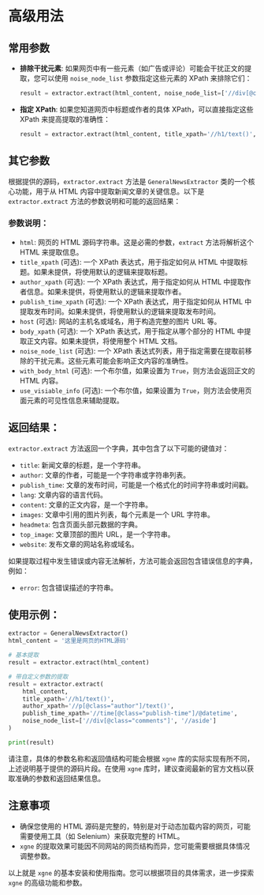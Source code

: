 # 高级用法
## 常用参数
- **排除干扰元素**:
  如果网页中有一些元素（如广告或评论）可能会干扰正文的提取，您可以使用 `noise_node_list` 参数指定这些元素的 XPath 来排除它们：

  ```python
  result = extractor.extract(html_content, noise_node_list=['//div[@class="ad"]'])
  ```

- **指定 XPath**:
  如果您知道网页中标题或作者的具体 XPath，可以直接指定这些 XPath 来提高提取的准确性：

  ```python
  result = extractor.extract(html_content, title_xpath='//h1/text()', author_xpath='//span[@class="author"]/text()')
  ```
## 其它参数
根据提供的源码，`extractor.extract` 方法是 `GeneralNewsExtractor` 类的一个核心功能，用于从 HTML 内容中提取新闻文章的关键信息。以下是 `extractor.extract` 方法的参数说明和可能的返回结果：

### 参数说明：

- `html`: 网页的 HTML 源码字符串。这是必需的参数，`extract` 方法将解析这个 HTML 来提取信息。
- `title_xpath` (可选): 一个 XPath 表达式，用于指定如何从 HTML 中提取标题。如果未提供，将使用默认的逻辑来提取标题。
- `author_xpath` (可选): 一个 XPath 表达式，用于指定如何从 HTML 中提取作者信息。如果未提供，将使用默认的逻辑来提取作者。
- `publish_time_xpath` (可选): 一个 XPath 表达式，用于指定如何从 HTML 中提取发布时间。如果未提供，将使用默认的逻辑来提取发布时间。
- `host` (可选): 网站的主机名或域名，用于构造完整的图片 URL 等。
- `body_xpath` (可选): 一个 XPath 表达式，用于指定从哪个部分的 HTML 中提取正文内容。如果未提供，将使用整个 HTML 文档。
- `noise_node_list` (可选): 一个 XPath 表达式列表，用于指定需要在提取前移除的干扰元素。这些元素可能会影响正文内容的准确性。
- `with_body_html` (可选): 一个布尔值，如果设置为 `True`，则方法会返回正文的 HTML 内容。
- `use_visiable_info` (可选): 一个布尔值，如果设置为 `True`，则方法会使用页面元素的可见性信息来辅助提取。

## 返回结果：

`extractor.extract` 方法返回一个字典，其中包含了以下可能的键值对：

- `title`: 新闻文章的标题，是一个字符串。
- `author`: 文章的作者，可能是一个字符串或字符串列表。
- `publish_time`: 文章的发布时间，可能是一个格式化的时间字符串或时间戳。
- `lang`: 文章内容的语言代码。
- `content`: 文章的正文内容，是一个字符串。
- `images`: 文章中引用的图片列表，每个元素是一个 URL 字符串。
- `headmeta`: 包含页面头部元数据的字典。
- `top_image`: 文章顶部的图片 URL，是一个字符串。
- `website`: 发布文章的网站名称或域名。

如果提取过程中发生错误或内容无法解析，方法可能会返回包含错误信息的字典，例如：

- `error`: 包含错误描述的字符串。

## 使用示例：

```python
extractor = GeneralNewsExtractor()
html_content = '这里是网页的HTML源码'

# 基本提取
result = extractor.extract(html_content)

# 带自定义参数的提取
result = extractor.extract(
    html_content,
    title_xpath='//h1/text()',
    author_xpath='//p[@class="author"]/text()',
    publish_time_xpath='//time[@class="publish-time"]/@datetime',
    noise_node_list=['//div[@class="comments"]', '//aside']
)

print(result)
```

请注意，具体的参数名称和返回值结构可能会根据 `xgne` 库的实际实现有所不同，上述说明基于提供的源码片段。在使用 `xgne` 库时，建议查阅最新的官方文档以获取准确的参数和返回结果信息。

## 注意事项

- 确保您使用的 HTML 源码是完整的，特别是对于动态加载内容的网页，可能需要使用工具（如 Selenium）来获取完整的 HTML。
- `xgne` 的提取效果可能因不同网站的网页结构而异，您可能需要根据具体情况调整参数。

以上就是 `xgne` 的基本安装和使用指南。您可以根据项目的具体需求，进一步探索 `xgne` 的高级功能和参数。